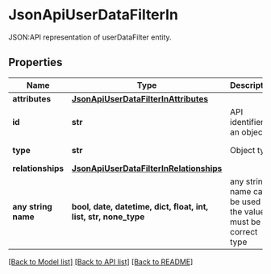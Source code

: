 # JsonApiUserDataFilterIn

JSON:API representation of userDataFilter entity.

## Properties
Name | Type | Description | Notes
------------ | ------------- | ------------- | -------------
**attributes** | [**JsonApiUserDataFilterInAttributes**](JsonApiUserDataFilterInAttributes.md) |  | 
**id** | **str** | API identifier of an object | 
**type** | **str** | Object type | defaults to "userDataFilter"
**relationships** | [**JsonApiUserDataFilterInRelationships**](JsonApiUserDataFilterInRelationships.md) |  | [optional] 
**any string name** | **bool, date, datetime, dict, float, int, list, str, none_type** | any string name can be used but the value must be the correct type | [optional]

[[Back to Model list]](../README.md#documentation-for-models) [[Back to API list]](../README.md#documentation-for-api-endpoints) [[Back to README]](../README.md)


